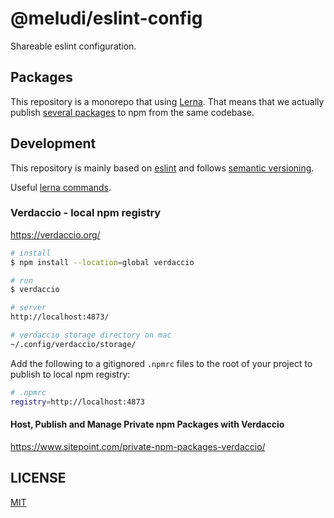 # @meludi/eslint-config

Shareable eslint configuration.

## Packages

This repository is a monorepo that using [Lerna](https://github.com/lerna/lerna). That means that we actually publish [several packages](/packages) to npm from the same codebase.                                                                                              

## Development

This repository is mainly based on [eslint](https://eslint.io/) and follows [semantic versioning](https://www.conventionalcommits.org/en/v1.0.0/).

Useful [lerna commands](https://lerna.js.org/docs/api-reference/commands).

### Verdaccio - local npm registry

https://verdaccio.org/

```sh
# install
$ npm install --location=global verdaccio

# run
$ verdaccio

# server
http://localhost:4873/

# verdaccio storage directory on mac
~/.config/verdaccio/storage/
```

Add the following to a gitignored `.npmrc` files to the root of your project to publish to local npm registry:

```sh
# .npmrc
registry=http://localhost:4873
```

#### Host, Publish and Manage Private npm Packages with Verdaccio

https://www.sitepoint.com/private-npm-packages-verdaccio/

## LICENSE

[MIT](LICENSE)

